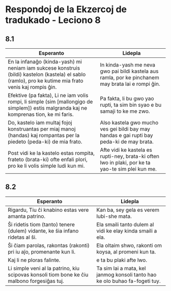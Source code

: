 # Respondoj de la Ekzercoj de tradukado - Leciono 8

## 8.1

| Esperanto                                                                                                                                              | Lidepla                                                                                            |
|--------------------------------------------------------------------------------------------------------------------------------------------------------|----------------------------------------------------------------------------------------------------|
| En la infanaĝo (kinda-yash) mi neniam iam sukcese konstruis (bildi) kastelon (kastela) el sablo (ramlo), pro ke kutime mia frato venis kaj rompis ĝin. | In kinda-yash me neva gwo pai bildi kastela aus ramla, por ke pinchanem may brata lai e rompi ĝin. |
| Efektive (pa fakta), Li ne iam volis rompi, li simple (sim [mallongigo de simplem]) estis malgranda kaj ne komprenas tion, ke mi faris.                | Pa fakta, li bu gwo yao rupti, ta sim bin syao e bu samaji to ke me zwo.                           |
| Do, kastelo iam multaj fojoj konstruantas per miaj manoj (handas) kaj rompantas per la piedeto (peda-ki) de mia frato.                                 | Also kastela gwo mucho ves gei bildi bay may handas e gai rupti bay peda-ki de may brata.          |
| Post vidi ke la kastelo estas rompita, frateto (brata-ki) ofte enfali plori, pro ke li volis simple ludi kun mi.                                       | Afte vidi ke kastela es rupti-ney, brata-ki often lwo in plaki, por ke ta yao-te sim plei kun me.  |

## 8.2

| Esperanto                                                                                   | Lidepla                                                                     |
|---------------------------------------------------------------------------------------------|-----------------------------------------------------------------------------|
| Rigardu, Tiu ĉi knabino estas vere amanta patrino.                                          | Kan ba, sey gela es verem lubi-she mata.                                    |
| Ŝi ridetis tiom (tanto) tenere (dulem) vidante, ke ŝia infano ridetas al ŝi.                | Ela smaili tanto dulem al vidi ke elay kinda smaili a ela.                  |
| Ŝi ĉiam parolas, rakontas (rakonti) pri iu aĵo, promenante kun li.                          | Ela oltaim shwo, rakonti om koysa, al promeni kun ta.                       |
| Kaj li ne ploras falinte.                                                                   | e ta bu plaki afte lwo.                                                     |
| Li simple veni al la patrino, kiu scipovas konsoli tiom bone ke ĉiu malbono forgesiĝas tuj. | Ta sim lai a mata, kel janmog konsoli tanto hao ke olo buhao fa-fogeti tuy. |

